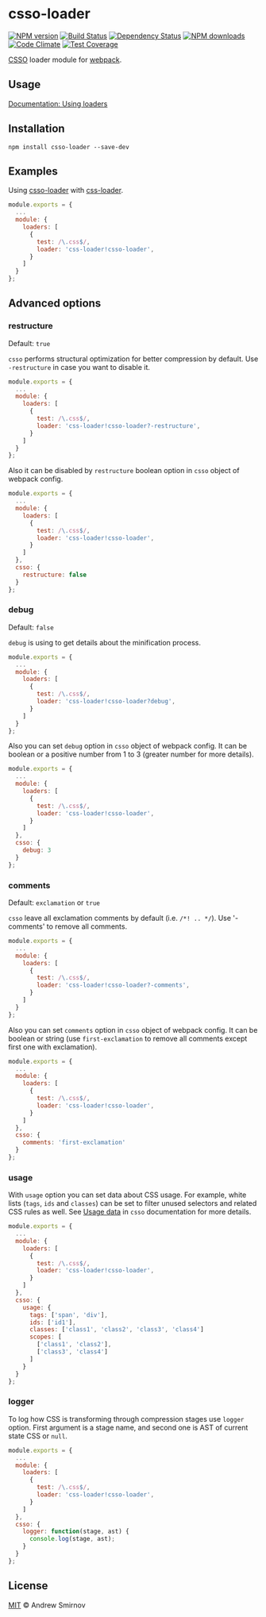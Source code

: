 # csso-loader
[![NPM version](https://img.shields.io/npm/v/csso-loader.svg)](https://www.npmjs.com/package/csso-loader)
[![Build Status](https://img.shields.io/travis/SuperOleg39/csso-loader.svg)](https://travis-ci.org/SuperOleg39/csso-loader)
[![Dependency Status](https://img.shields.io/gemnasium/sandark7/csso-loader.svg)](https://gemnasium.com/sandark7/csso-loader)
[![NPM downloads](https://img.shields.io/npm/dm/csso-loader.svg)](https://www.npmjs.com/package/csso-loader)
[![Code Climate](https://codeclimate.com/github/sandark7/csso-loader/badges/gpa.svg)](https://codeclimate.com/github/sandark7/csso-loader)
[![Test Coverage](https://codeclimate.com/github/sandark7/csso-loader/badges/coverage.svg)](https://codeclimate.com/github/sandark7/csso-loader/coverage)

[CSSO](https://www.npmjs.com/package/csso) loader module for [webpack](https://www.npmjs.com/package/webpack).

## Usage

[Documentation: Using loaders](http://webpack.github.io/docs/using-loaders.html)

## Installation

```
npm install csso-loader --save-dev
```

## Examples

Using [csso-loader](https://www.npmjs.com/package/csso-loader) with [css-loader](https://www.npmjs.com/package/css-loader).

``` javascript
module.exports = {
  ...
  module: {
    loaders: [
      {
        test: /\.css$/,
        loader: 'css-loader!csso-loader',
      }
    ]
  }
};
```

## Advanced options

### restructure

Default: `true`

`csso` performs structural optimization for better compression by default.
Use `-restructure` in case you want to disable it.

``` javascript
module.exports = {
  ...
  module: {
    loaders: [
      {
        test: /\.css$/,
        loader: 'css-loader!csso-loader?-restructure',
      }
    ]
  }
};
```

Also it can be disabled by `restructure` boolean option in `csso` object of webpack config.

``` javascript
module.exports = {
  ...
  module: {
    loaders: [
      {
        test: /\.css$/,
        loader: 'css-loader!csso-loader',
      }
    ]
  },
  csso: {
    restructure: false
  }
};
```

### debug

Default: `false`

`debug` is using to get details about the minification process.

``` javascript
module.exports = {
  ...
  module: {
    loaders: [
      {
        test: /\.css$/,
        loader: 'css-loader!csso-loader?debug',
      }
    ]
  }
};
```

Also you can set `debug` option in `csso` object of webpack config.
It can be boolean or a positive number from 1 to 3 (greater number for more details).

``` javascript
module.exports = {
  ...
  module: {
    loaders: [
      {
        test: /\.css$/,
        loader: 'css-loader!csso-loader',
      }
    ]
  },
  csso: {
    debug: 3
  }
};
```

### comments

Default: `exclamation` or `true`

`csso` leave all exclamation comments by default (i.e. `/*! .. */`).
Use '-comments' to remove all comments.

``` javascript
module.exports = {
  ...
  module: {
    loaders: [
      {
        test: /\.css$/,
        loader: 'css-loader!csso-loader?-comments',
      }
    ]
  }
};
```

Also you can set `comments` option in `csso` object of webpack config.
It can be boolean or string (use `first-exclamation` to remove all comments except first one with exclamation).

``` javascript
module.exports = {
  ...
  module: {
    loaders: [
      {
        test: /\.css$/,
        loader: 'css-loader!csso-loader',
      }
    ]
  },
  csso: {
    comments: 'first-exclamation'
  }
};
```

### usage

With `usage` option you can set data about CSS usage. For example, white lists (`tags`, `ids` and `classes`) can be set to filter unused selectors and related CSS rules as well. See [Usage data](https://github.com/css/csso#usage-data) in `csso` documentation for more details.

``` javascript
module.exports = {
  ...
  module: {
    loaders: [
      {
        test: /\.css$/,
        loader: 'css-loader!csso-loader',
      }
    ]
  },
  csso: {
    usage: {
      tags: ['span', 'div'],
      ids: ['id1'],
      classes: ['class1', 'class2', 'class3', 'class4']
      scopes: [
        ['class1', 'class2'],
        ['class3', 'class4']
      ]
    }
  }
};
```

### logger

To log how CSS is transforming through compression stages use `logger` option.
First argument is a stage name, and second one is AST of current state CSS or `null`.

``` javascript
module.exports = {
  ...
  module: {
    loaders: [
      {
        test: /\.css$/,
        loader: 'css-loader!csso-loader',
      }
    ]
  },
  csso: {
    logger: function(stage, ast) {
      console.log(stage, ast);
    }
  }
};
```

## License

[MIT](http://www.opensource.org/licenses/mit-license.php) © Andrew Smirnov
